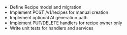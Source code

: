 - Define Recipe model and migration
- Implement POST /v1/recipes for manual creation
- Implement optional AI generation path
- Implement PUT/DELETE handlers for recipe owner only
- Write unit tests for handlers and services
